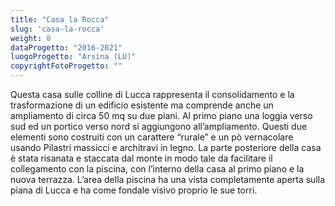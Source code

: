 ```yaml
---
title: "Casa la Rocca"
slug: 'casa-la-rocca'
weight: 8
dataProgetto: "2016-2021"
luogoProgetto: "Arsina (LU)"
copyrightFotoProgetto: ""
---
```

Questa casa sulle colline di Lucca rappresenta il consolidamento e la trasformazione di un edificio esistente ma comprende anche un ampliamento di circa 50 mq su due piani.
Al primo piano una loggia verso sud ed un portico verso nord si aggiungono all’ampliamento. Questi due elementi sono costruiti con un carattere “rurale” e un pò vernacolare usando 
Pilastri massicci e architravi in legno. La parte posteriore della casa è stata risanata e staccata dal monte in modo tale da facilitare il collegamento con la piscina, con l’interno della casa al primo piano e la nuova terrazza.
L’area della piscina ha una vista completamente aperta sulla piana di Lucca e ha come fondale visivo proprio le sue torri.